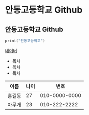 # 안동고등학교 Github
## 안동고등학교 Github

```C
print("안동고등학교")
```
[네이버](www.naver.com)

* 목차
 * 목차
 * 목차

이름 | 나이 | 번호
---|---|---|
홍길동|27|010-0000-0000
아무개|23|010-222-2222
